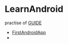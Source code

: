 # LearnAndroid
practise of [GUIDE](https://developer.android.com/guide/)

* [FirstAndroidApp](https://developer.android.com/training/basics/firstapp/creating-project)
* 



